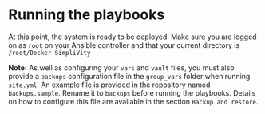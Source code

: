 # Running the playbooks

At this point, the system is ready to be deployed. Make sure you are logged on as `root` on your Ansible controller and that your current directory is `/root/Docker-SimpliVity`

**Note:** As well as configuring your `vars` and `vault` files, you must also provide a `backups` configuration file in the `group_vars` folder when running `site.yml`. An example file is provided in the repository named `backups.sample`. Rename it to `backups` before running the playbooks. Details on how to configure this file are available in the section `Backup and restore`.
